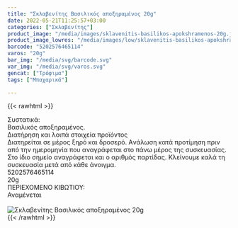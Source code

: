 ```yaml
---
title: "Σκλαβενίτης Βασιλικός αποξηραμένος 20g"
date: 2022-05-21T11:25:57+03:00
categories: ["Σκλαβενίτης"]
product_image: "/media/images/sklavenitis-basilikos-apokshramenos-20g.jpg"
product_image_lowres: "/media/images/low/sklavenitis-basilikos-apokshramenos-20g.jpg"
barcode: "5202576465114"
varos: "20g"
bar_img: "/media/svg/barcode.svg"
var_img: "/media/svg/varos.svg"
gencat: ["Τρόφιμα"]
tags: ["Μπαχαρικά"]

---
```

{{< rawhtml >}}

<div class="sload467"><div class="product"><div id="sistatika">Συστατικά:</div><div class="alltext">Βασιλικός αποξηραμένος.</div><div id="loipa">Διατήρηση και λοιπά στοιχεία προϊόντος</div><div class="alltext">Διατηρείται σε μέρος ξηρό και δροσερό. Aνάλωση κατά προτίμηση πριν από την ημερομηνία που αναγράφεται στο πάνω μέρος της συσκευασίας. Στο ίδιο σημείο αναγράφεται και ο αριθμός παρτίδας. Κλείνουμε καλά τη συσκευασία μετά από κάθε άνοιγμα.</div><div id="barcode"><div id="barimage1"></div><span id="bartext">5202576465114</span></div><div id="varos"><div id="varosimage1"></div><span id="varostext">20g</span></div><div id="kivotio">ΠΕΡΙΕΧΟΜΕΝΟ ΚΙΒΩΤΙΟΥ:<br>Αναμένεται</div><br><div class="pimg"><img alt="Σκλαβενίτης Βασιλικός αποξηραμένος 20g" title="Σκλαβενίτης Βασιλικός αποξηραμένος 20g" src="/media/images/sklavenitis-basilikos-apokshramenos-20g.jpg"></div></div></div>
{{< /rawhtml >}}


